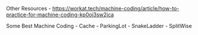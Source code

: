Other Resources
    - https://workat.tech/machine-coding/article/how-to-practice-for-machine-coding-kp0oj3sw2jca

Some Best Machine Coding
    - Cache
    - ParkingLot
    - SnakeLadder
    - SplitWise

